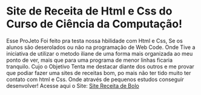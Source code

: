 # Site de Receita de Html e Css do Curso de Ciência da Computação!
 Esse ProJeto Foi feito pra testa nossa hbilidade com Html e Css, Se os alunos são deserolados ou não na programação de Web Code. Onde Tive a iniciativa de utilizar o metodo iliane de uma forma mais organizada ao meu ponto de ver, mais que para uma programa de menor linhas ficaria tranquilo. Cujo o Objetivo Tenta me destacar diante dos outros e me provar que podiar fazer uma sites de receitas bom, po mais não ter tido muito ter contato com html e Css. Onde através de pequenos estudos conseguir desenvolver!
Acesse aqui o Site: <a href="https://anisiodiogo.github.io/SitedehtmlDaReceita-1-5" target="_blank">Site Receita de Bolo</a>
